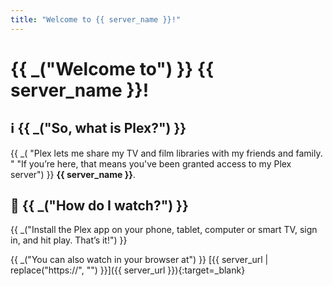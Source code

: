 ```yaml
---
title: "Welcome to {{ server_name }}!"
---
```


# {{ _("Welcome to") }} {{ server_name }}!

## ℹ️ {{ _("So, what is Plex?") }}

{{ _( "Plex lets me share my TV and film libraries with my friends and family. "
      "If you’re here, that means you've been granted access to my Plex server") }} **{{ server_name }}**.

## 🍿 {{ _("How do I watch?") }}

{{ _("Install the Plex app on your phone, tablet, computer or smart TV, sign in, and hit play. That’s it!") }}

{{ _("You can also watch in your browser at") }} [{{ server_url | replace("https://", "") }}]({{ server_url }}){:target=_blank}
